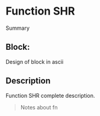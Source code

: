 # Function SHR
Summary

## Block:
Design of block in ascii

## Description
Function SHR complete description.
>Notes about fn
